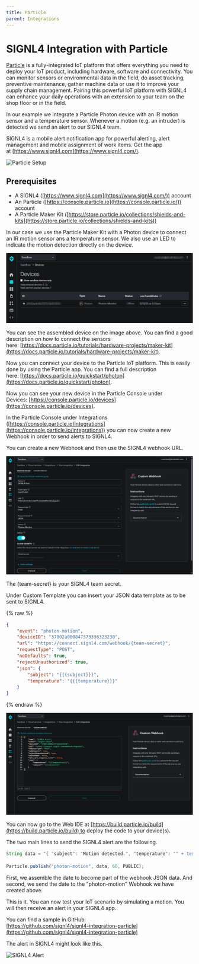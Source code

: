 ```yaml
---
title: Particle
parent: Integrations
---
```


# SIGNL4 Integration with Particle

[Particle](https://www.particle.io/) is a fully-integrated IoT platform that offers everything you need to deploy your IoT product, including hardware, software and connectivity. You can monitor sensors or environmental data in the field, do asset tracking, preventive maintenance, gather machine data or use it to improve your supply chain management. Pairing this powerful IoT platform with SIGNL4 can enhance your daily operations with an extension to your team on the shop floor or in the field.

In our example we integrate a Particle Photon device with an IR motion sensor and a temperature sensor. Whenever a motion (e.g. an intruder) is detected we send an alert to our SIGNL4 team.

SIGNL4 is a mobile alert notification app for powerful alerting, alert management and mobile assignment of work items. Get the app at [https://www.signl4.com](https://www.signl4.com/).

![Particle Setup](particle-photon.jpg)

## Prerequisites
- A SIGNL4 ([https://www.signl4.com](https://www.signl4.com/)) account
- An Particle ([https://console.particle.io](https://console.particle.io/)) account
- A Particle Maker Kit ([https://store.particle.io/collections/shields-and-kits](https://store.particle.io/collections/shields-and-kits))

In our case we use the Particle Maker Kit with a Photon device to connect an IR motion sensor ans a temperature sensor. We also use an LED to indicate the motion detection directly on the device.

![Particle Devices](particle-devices.png)

You can see the assembled device on the image above. You can find a good description on how to connect the sensors here: [https://docs.particle.io/tutorials/hardware-projects/maker-kit](https://docs.particle.io/tutorials/hardware-projects/maker-kit).

Now you can connect your device to the Particle IoT platform. This is easily done by using the Particle app. You can find a full description here: [https://docs.particle.io/quickstart/photon](https://docs.particle.io/quickstart/photon).

Now you can see your new device in the Particle Console under Devices: [https://console.particle.io/devices](https://console.particle.io/devices).

In the Particle Console under Integrations ([https://console.particle.io/integrations](https://console.particle.io/integrations)) you can now create a new Webhook in order to send alerts to SIGNL4.

You can create a new Webhook and then use the SIGNL4 webhook URL.

![Particle Webhook 1](particle-webhook1.png)

The {team-secret} is your SIGNL4 team secret.

Under Custom Template you can insert your JSON data template as to be sent to SIGNL4.

{% raw %}
```json
{
    "event": "photon-motion",
    "deviceID": "37002a000847373336323230",
    "url": "https://connect.signl4.com/webhook/{team-secret}",
    "requestType": "POST",
    "noDefaults": true,
    "rejectUnauthorized": true,
    "json": {
        "subject": "{{{subject}}}",
        "temperature": "{{{temperature}}}"
    }
}
```
{% endraw %}

![Particle Webhook 2](particle-webhook2.png)

You can now go to the Web IDE at [https://build.particle.io/build](https://build.particle.io/build) to deploy the code to your device(s).

The two main lines to send the SIGNL4 alert are the following.

```javascript
String data = "{ "subject": "Motion detected.", "temperature": "" + temperature() + "" }";

Particle.publish("photon-motion", data, 60, PUBLIC); 
```

First, we assemble the date to become part of the webhook JSON data. And second, we send the date to the "photon-motion" Webhook we have created above.

This is it. You can now test your IoT scenario by simulating a motion. You will then receive an alert in your SIGNL4 app.

You can find a sample in GitHub:  
[https://github.com/signl4/signl4-integration-particle](https://github.com/signl4/signl4-integration-particle)

The alert in SIGNL4 might look like this.

![SIGNL4 Alert](signl4-iot.png)
